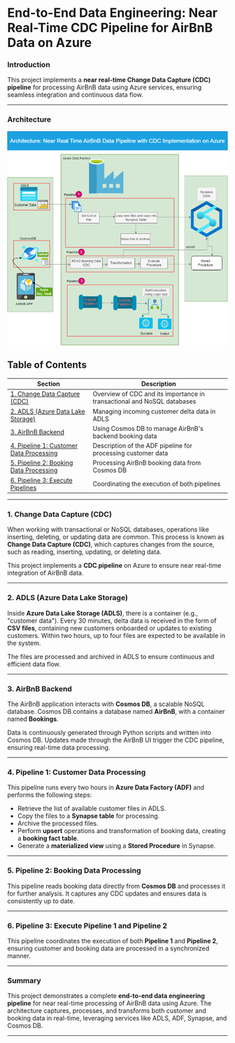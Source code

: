 
# **End-to-End Data Engineering: Near Real-Time CDC Pipeline for AirBnB Data on Azure**
### **Introduction**
This project implements a **near real-time Change Data Capture (CDC) pipeline** for processing AirBnB data using Azure services, ensuring seamless integration and continuous data flow.

---
### **Architecture**
![Architecture](AirBnBApp3.png)


## **Table of Contents**
| Section | Description |
|---------|-------------|
| [1. Change Data Capture (CDC)](#1-change-data-capture-cdc) | Overview of CDC and its importance in transactional and NoSQL databases |
| [2. ADLS (Azure Data Lake Storage)](#2-adls-azure-data-lake-storage) | Managing incoming customer delta data in ADLS |
| [3. AirBnB Backend](#3-airbnb-backend) | Using Cosmos DB to manage AirBnB's backend booking data |
| [4. Pipeline 1: Customer Data Processing](#4-pipeline-1-customer-data-processing) | Description of the ADF pipeline for processing customer data |
| [5. Pipeline 2: Booking Data Processing](#5-pipeline-2-booking-data-processing) | Processing AirBnB booking data from Cosmos DB |
| [6. Pipeline 3: Execute Pipelines](#6-pipeline-3-execute-pipeline-1-and-pipeline-2) | Coordinating the execution of both pipelines |

---

### 1. **Change Data Capture (CDC)**

When working with transactional or NoSQL databases, operations like inserting, deleting, or updating data are common. This process is known as **Change Data Capture (CDC)**, which captures changes from the source, such as reading, inserting, updating, or deleting data. 

This project implements a **CDC pipeline** on Azure to ensure near real-time integration of AirBnB data.

---

### 2. **ADLS (Azure Data Lake Storage)**

Inside **Azure Data Lake Storage (ADLS)**, there is a container (e.g., "customer data"). Every 30 minutes, delta data is received in the form of **CSV files**, containing new customers onboarded or updates to existing customers. Within two hours, up to four files are expected to be available in the system.

The files are processed and archived in ADLS to ensure continuous and efficient data flow.

---

### 3. **AirBnB Backend**

The AirBnB application interacts with **Cosmos DB**, a scalable NoSQL database. Cosmos DB contains a database named **AirBnB**, with a container named **Bookings**. 

Data is continuously generated through Python scripts and written into Cosmos DB. Updates made through the AirBnB UI trigger the CDC pipeline, ensuring real-time data processing.

---

### 4. **Pipeline 1: Customer Data Processing**

This pipeline runs every two hours in **Azure Data Factory (ADF)** and performs the following steps:
- Retrieve the list of available customer files in ADLS.
- Copy the files to a **Synapse table** for processing.
- Archive the processed files.
- Perform **upsert** operations and transformation of booking data, creating a **booking fact table**.
- Generate a **materialized view** using a **Stored Procedure** in Synapse.

---

### 5. **Pipeline 2: Booking Data Processing**

This pipeline reads booking data directly from **Cosmos DB** and processes it for further analysis. It captures any CDC updates and ensures data is consistently up to date.

---

### 6. **Pipeline 3: Execute Pipeline 1 and Pipeline 2**

This pipeline coordinates the execution of both **Pipeline 1** and **Pipeline 2**, ensuring customer and booking data are processed in a synchronized manner.

---

### Summary

This project demonstrates a complete **end-to-end data engineering pipeline** for near real-time processing of AirBnB data using Azure. The architecture captures, processes, and transforms both customer and booking data in real-time, leveraging services like ADLS, ADF, Synapse, and Cosmos DB.

---
